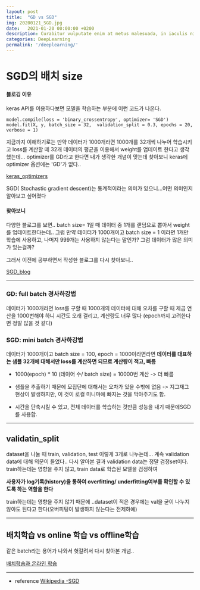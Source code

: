 ```yaml
---
layout: post
title:  "GD vs SGD"
img: 20200121_SGD.jpg
date:   2021-01-20 00:00:00 +0200
description: Curabitur vulputate enim at metus malesuada, in iaculis nisl tincidunt. Mauris dapibus ut ante ornare ullamcorper. Vivamus ultrices erat lorem. Phasellus pretium nisl ac elit porttitor, id condimentum velit aliquam.
categories: DeepLearning
permalink: '/deeplearning/'
---
```


# SGD의 배치 size


#### 블로깅 이유
keras API를 이용하다보면 모델을 학습하는 부분에 이런 코드가 나온다.

```
model.compile(loss = 'binary_crossentropy', optimizer= 'SGD')
model.fit(X, y, batch_size = 32,  validation_split = 0.3, epochs = 20, verbose = 1)

```
지금까지 이해하기로는
만약 데이터가 1000개라면 1000개를 32개씩 나누어 학습시키고  loss를 계산할 떼 32개 데이터의 평균을 이용해서 weight를 업데이트 한다고 생각했는데...
optimizer를 GD라고 한다면 내가 생각한 개념이 맞는데 찾아보니 keras에 optimizer 옵션에는 'GD'가 없다..

[keras_optimizers](https://keras.io/optimizers/#sgd)

SGD( Stochastic gradient descent)는 통계적이라는 의미가 있으니...어떤 의미인지 알아보고 싶어졌다

#### 찾아보니
다양한 블로그를 보면..
batch size= 1일 때 데이터 중 1개를 랜덤으로 뽑아서 weight를 업데이트한다는데..
그럼 만약 데이터가 1000개이고 batch size = 1 이라면 1개만 학습에 사용하고, 나머지 999개는 사용하지 않는다는 말인가? 그럼 데이터가 많은 의미가 있는걸까?

그래서 이전에 공부하면서 작성한 블로그를 다시 찾아보니..

[SGD_blog](https://blog.naver.com/wildgrapes18/221550519186)

---
### GD: full batch 경사하강법
데이터가 1000개라면 loss를 구할 때 1000개의 데이터에 대해 오차를 구할 때 제곱 연산을 1000번해야 하니 시간도 오래 걸리고, 계산량도 너무 많다 (epoch까지 고려한다면 정말 많을 것 같다)

### SGD: mini batch 경사하강법
데이터가 1000개이고 batch size = 100, epoch = 1000이라면라면
**데이터를 대표하는 샘플 32개에 대해서만 loss를 계산하면 되므로 계산량이 적고, 빠름**
- 1000(epoch) * 10 (데이어 수/ batch size) = 10000번 계산 -> 더 빠름

- 샘플을 추출하기 때문에 모집단에 대해서는 오차가 있을 수밖에 없음 -> 지그재그 현상이 발생하지만, 이 것이 로컬 미니마에 빠지는 것을 막아주기도 함.

- 시간을 단축시킬 수 있고, 전체 데이터를 학습하는 것만큼 성능을 내기 때문에SGD를 사용함.

---
## validatin_split
dataset을 나눌 때 train, validation, test 이렇게 3개로 나누는데...
계속 validation  data에 대해 의문이 들었다..
다시 알아본 결과 validation data는 정말 검정set이다.
train하는데는 영향을 주지 않고, train data로 학습된 모델을 검정하여 

**사용자가 log기록(history)을 통하여 overfitting/ underfitting여부를 확인할 수 있도록 하는 역할을 한다**

train하는데는 영향을 주지 않기 때문에 ..dataset이 적은 경우에는 val을 굳이 나누지 않아도 된다고 한다(오버피팅이 발생하지 않는다는 전제하에)


---
## 배치학습 vs online 학습 vs offline학습 

같은 batch라는 용어가 나와서 헛갈려서 다시 찾아본 개념..


[배치학습과 온라인 학습](https://stickie.tistory.com/44)

---
- reference
 [Wikipedia -SGD]( https://en.wikipedia.org/wiki/Stochastic_gradient_descent)

